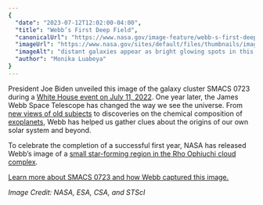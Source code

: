 ```yaml
---
{
  "date": "2023-07-12T12:02:00-04:00",
  "title": "Webb’s First Deep Field",
  "canonicalUrl": "https://www.nasa.gov/image-feature/webb-s-first-deep-field",
  "imageUrl": "https://www.nasa.gov/sites/default/files/thumbnails/image/main_image_deep_field_smacs0723-1280.jpg",
  "imageAlt": "distant galaxies appear as bright glowing spots in this Webb telescope image, with some smeared by gravitational lensing; foreground stars appear bright with six-pointed diffraction spikes, owing to the shape of Webb's mirrors",
  "author": "Monika Luabeya"
}
---
```


President Joe Biden unveiled this image of the galaxy cluster SMACS 0723 during a [White House event on July 11, 2022](https://images.nasa.gov/details-White%20House%20Briefing%20to%20Unveil%20Imagery%20from%20James%20Webb%20Space%20Telescope%20July%2011%202022). One year later, the James Webb Space Telescope has changed the way we see the universe. From [new views of old subjects](https://www.flickr.com/photos/nasawebbtelescope/52439693830/in/photolist-2nVLjwR-2o3hyLq-2nTUfKo-2nTV91f-2oCodxg-2nJZVwp-2oCqzfm-2oCqzf6-2oCkfE9-2nK1gxH) to discoveries on the chemical composition of [exoplanets](https://www.flickr.com/photos/nasawebbtelescope/52862002049/), Webb has helped us gather clues about the origins of our own solar system and beyond.

To celebrate the completion of a successful first year, NASA has released Webb’s image of a [small star-forming region in the Rho Ophiuchi cloud complex](https://www.nasa.gov/feature/goddard/2023/webb-celebrates-first-year-of-science-with-new-image).

[Learn more about SMACS 0723 and how Webb captured this image.](https://www.nasa.gov/image-feature/goddard/2022/nasa-s-webb-delivers-deepest-infrared-image-of-universe-yet)

_Image Credit: NASA, ESA, CSA, and STScI_
